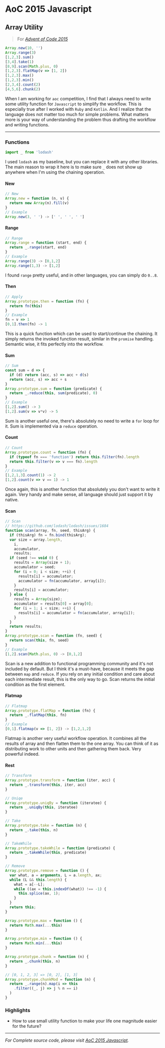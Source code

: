 # AoC 2015 Javascript

## Array Utility

> For [*Advent of Code 2015*](https://adventofcode.com/2015)



```javascript
Array.new(10, '')
Array.range(3)
[1,2,3].sum()
[3,4].take(1)
[8,9].scan(Math.plus, 0)
[1,2,3].flatMap(v => [1, 2])
[1,2,3].max()
[1,2,3].min()
[2,3,4].count(2)
[4,5,6].chunk(2)
```

When I am working for `aoc` competition, I find that I always need to write some utility function for `Javascript` to simplify the workflow. This is especially true after I worked with `Ruby` and  `Kotlin`. And I realize that the language does not matter too much for simple problems. What matters more is your way of understanding the problem thus drafting the workflow and writing functions.

---

### Functions

```javascript
import _ from 'lodash'
```

I used `lodash` as my baseline, but you can replace it with any other libraries. The main reason to wrap it here is to make sure `_` does not show up anywhere when I'm using the chaining operation.

#### New

```javascript
// New
Array.new = function (n, v) {
  return new Array(n).fill(v)
}
// Example
Array.new(3, ' ') -> [' ', ' ', ' ']
```

#### Range

```javascript
// Range
Array.range = function (start, end) {
  return _.range(start, end)
}
// Example
Array.range(3) -> [0,1,2]
Array.range(1,3) -> [1,2]
```

I found `range` pretty useful, and in other languages, you can simply do `0..8`.

#### Then

```javascript
// Apply
Array.prototype.then = function (fn) {
  return fn(this)
}
// Example
fn = v => 1
[0,1].then(fn) -> 1
```

This is a quick function which can be used to start/continue the chaining. It simply returns the invoked function result, similar in the `promise` handling. Semantic wise, it fits perfectly into the workflow.

#### Sum

```javascript
// Sum
const sum = d => {
  if (d) return (acc, s) => acc + d(s)
  return (acc, s) => acc + s
}
Array.prototype.sum = function (predicate) {
  return _.reduce(this, sum(predicate), 0)
}
// Example
[1,2].sum() -> 3
[1,2].sum(v => v*v) -> 5
```

Sum is another useful one, there's absolutely no need to write a `for` loop for it. Sum is implemented via a  `reduce` operation.

#### Count

```javascript
// Count
Array.prototype.count = function (fn) {
  if (typeof fn === 'function') return this.filter(fn).length
  return this.filter(v => v === fn).length
}
// Example
[1,2,1,3].count(1) -> 2
[1,2].count(v => v == 1) -> 1
```

Once again, this is another function that absolutely you don't want to write it again. Very handy and make sense, all language should just support it by native. 

#### Scan

```javascript
// Scan
// https://github.com/lodash/lodash/issues/1684
function scan(array, fn, seed, thisArg) {
  if (thisArg) fn = fn.bind(thisArg);
  var size = array.length,
    i,
    accumulator,
    results;
  if (seed !== void 0) {
    results = Array(size + 1);
    accumulator = seed;
    for (i = 0; i < size; ++i) {
      results[i] = accumulator;
      accumulator = fn(accumulator, array[i]);
    }
    results[i] = accumulator;
  } else {
    results = Array(size);
    accumulator = results[0] = array[0];
    for (i = 1; i < size; ++i) {
      results[i] = accumulator = fn(accumulator, array[i]);
    }
  }
  return results;
}
Array.prototype.scan = function (fn, seed) {
  return scan(this, fn, seed)
}
// Example
[1,2].scan(Math.plus, 0) -> [0,1,2]
```

Scan is a new addition to functional programming community and it's not included by default. But I think it's a must-have, because it meets the gap between `map` and `reduce`. If you rely on any initial condition and care about each intermediate result, this is the only way to go. Scan returns the initial condition as the first element.

#### Flatmap

```javascript
// Flatmap
Array.prototype.flatMap = function (fn) {
  return _.flatMap(this, fn)
}
// Example
[0,1].flatmap(v => [1, 2]) -> [1,2,1,2]
```

Flatmap is another very useful workflow operation. It combines all the results of array and then flatten them to the one array. You can think of it as distributing work to other units and then gathering them back. Very powerful indeed. 

#### Rest

```javascript
// Transform
Array.prototype.transform = function (iter, acc) {
  return _.transform(this, iter, acc)
}

// Uniqe
Array.prototype.uniqBy = function (iteratee) {
  return _.uniqBy(this, iteratee)
}

// Take
Array.prototype.take = function (n) {
  return _.take(this, n)
}

// TakeWhile
Array.prototype.takeWhile = function (predicate) {
  return _.takeWhile(this, predicate)
}

// Remove
Array.prototype.remove = function () {
  var what, a = arguments, L = a.length, ax;
  while (L && this.length) {
    what = a[--L];
    while ((ax = this.indexOf(what)) !== -1) {
      this.splice(ax, 1);
    }
  }
  return this;
}

Array.prototype.max = function () {
  return Math.max(...this)
}

Array.prototype.min = function () {
  return Math.min(...this)
}

Array.prototype.chunk = function (n) {
  return _.chunk(this, n)
}

// [0, 1, 2, 3] => [0, 2], [1, 3]
Array.prototype.chunkMod = function (n) {
  return _.range(n).map(i => this
    .filter((_, j) => j % n == i)
  )
}
```


### Highlights

- How to use small utility function to make your life one magnitude easier for the future?

---

*For Complete source code, please visit* [*AoC 2015 Javascript*](https://github.com/windmaomao/adventofcode/tree/master/2015/js)*.*

